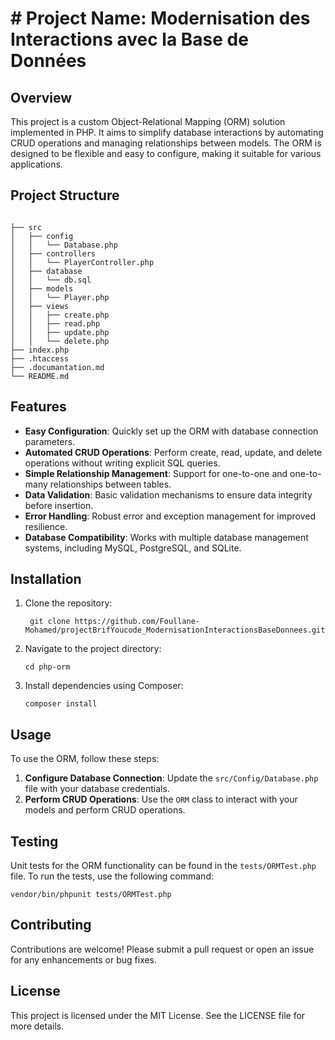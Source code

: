 # # Project Name: Modernisation des Interactions avec la Base de Données

## Overview
This project is a custom Object-Relational Mapping (ORM) solution implemented in PHP. It aims to simplify database interactions by automating CRUD operations and managing relationships between models. The ORM is designed to be flexible and easy to configure, making it suitable for various applications.
## Project Structure
```

├── src
│   ├── config
│   │   └── Database.php
│   ├── controllers
│   │   └── PlayerController.php
│   ├── database
│   │   └── db.sql
│   ├── models
│   │   └── Player.php
│   ├── views
│   │   ├── create.php
│   │   ├── read.php
│   │   ├── update.php
│   │   └── delete.php
├── index.php
├── .htaccess
├── .documantation.md
└── README.md
```
## Features
- **Easy Configuration**: Quickly set up the ORM with database connection parameters.
- **Automated CRUD Operations**: Perform create, read, update, and delete operations without writing explicit SQL queries.
- **Simple Relationship Management**: Support for one-to-one and one-to-many relationships between tables.
- **Data Validation**: Basic validation mechanisms to ensure data integrity before insertion.
- **Error Handling**: Robust error and exception management for improved resilience.
- **Database Compatibility**: Works with multiple database management systems, including MySQL, PostgreSQL, and SQLite.

## Installation
1. Clone the repository:
   ```
    git clone https://github.com/Foullane-Mohamed/projectBrifYoucode_ModernisationInteractionsBaseDonnees.git 
   ```
2. Navigate to the project directory:
   ```
   cd php-orm
   ```
3. Install dependencies using Composer:
   ```
   composer install
   ```

## Usage
To use the ORM, follow these steps:

1. **Configure Database Connection**: Update the `src/Config/Database.php` file with your database credentials.
2. **Perform CRUD Operations**: Use the `ORM` class to interact with your models and perform CRUD operations.


## Testing
Unit tests for the ORM functionality can be found in the `tests/ORMTest.php` file. To run the tests, use the following command:
```
vendor/bin/phpunit tests/ORMTest.php
```

## Contributing
Contributions are welcome! Please submit a pull request or open an issue for any enhancements or bug fixes.

## License
This project is licensed under the MIT License. See the LICENSE file for more details.